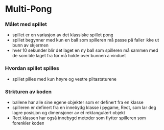 # Multi-Pong

### Målet med spillet
- spillet er en variasjon av det klassiske spillet pong
- spillet begynner med kun en ball som spilleren må passe på faller ikke ut bunn av skjermen
- hver 10 sekunder blir det laget en ny ball som spilleren må sammen med de som ble laget fra før må holde over bunnen a vinduet

### Hvordan spillet spilles
- spillet pilles med kun høyre og vestre piltastaturene

### Strkturen av koden
- ballene har alle sine egene objekter som er definert fra en klasse
- spilleren er definert fra en innebydg klasse i pygame, Rect, som lar deg lagre posisjon og dimensjoner av et rektangulært objekt
- Rect klassen har også innebygd metoder som flytter spilleren som forenkler koden